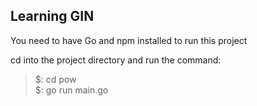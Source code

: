 ## Learning GIN

You need to have Go and npm installed to run this project

cd into the project directory and run the command:
> $: cd pow \
> $: go run main.go
